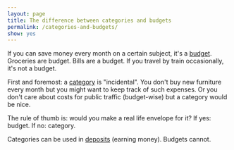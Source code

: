 ```yaml
---
layout: page
title: The difference between categories and budgets
permalink: /categories-and-budgets/
show: yes
---
```


If you can save money every month on a certain subject, it's a [budget](/budgets/). Groceries are budget. Bills are a budget. If you travel by train occasionally, it's not a budget.

First and foremost: a [category](/categories/) is "incidental". You don't buy new furniture every month but you might want to keep track of such expenses. Or you don't care about costs for public traffic (budget-wise) but a category would be nice.

The rule of thumb is: would you make a real life envelope for it? If yes: budget. If no: category.

Categories can be used in [deposits](/transactions/) (earning money). Budgets cannot.